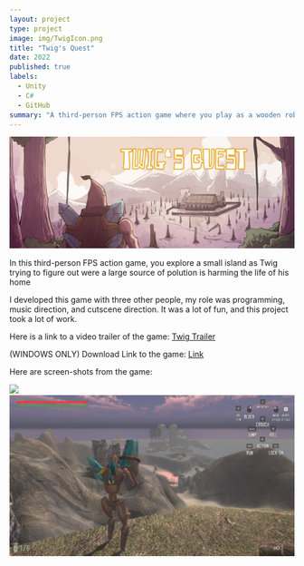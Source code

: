 ```yaml
---
layout: project
type: project
image: img/TwigIcon.png
title: "Twig's Quest"
date: 2022
published: true
labels:
  - Unity
  - C#
  - GitHub
summary: "A third-person FPS action game where you play as a wooden robot powered by a mysterious crystal called Twig"
---
```



<img class="img-fluid" src="../img/TwigBanner.png">

In this third-person FPS action game, you explore a small island as Twig trying to figure out were a large source of polution is harming the life of his home

I developed this game with three other people, my role was programming, music direction, and cutscene direction. It was a lot of fun, and this project took a lot of work. 

Here is a link to a video trailer of the game: [Twig Trailer](https://www.youtube.com/watch?v=sulj7yxplEQ)

(WINDOWS ONLY) Download Link to the game: [Link](https://skelefrog.itch.io/twigs-quest) 

Here are screen-shots from the game:

<img class="img-fluid" src="../img/Screenshot1.png">
<img class="img-fluid" src="../img/Screenshot2.png">



